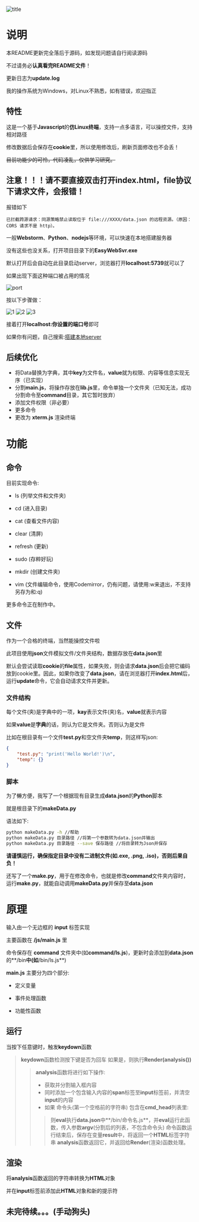 ![title](img/README/title.png)


# 说明

本README更新完全落后于源码，如发现问题请自行阅读源码

不过请务必**认真看完README文件**！

更新日志为**update.log**

我的操作系统为Windows，对Linux不熟悉，如有错误，欢迎指正

## 特性

这是一个基于**Javascript**的**仿Linux终端**，支持一点多语言，可以操控文件，支持相对路径

修改数据后会保存在**cookie**里，所以使用修改后，刷新页面修改也不会丢！

~~目前功能少的可怜，代码凌乱，仅供学习研究。~~

## 注意！！！请不要直接双击打开index.html，file协议下请求文件，会报错！

报错如下

```报错
已拦截跨源请求：同源策略禁止读取位于 file:///XXXX/data.json 的远程资源。（原因：CORS 请求不是 http）。
```


一般**Webstorm**、**Python**、**nodejs**等环境，可以快速在本地搭建服务器

没有这些也没关系，打开项目目录下的**EasyWebSvr.exe**

默认打开后会自动在此目录启动server，浏览器打开**localhost:5739**就可以了

如果出现下面这种端口被占用的情况

![port](img/README/port.png)

按以下步骤做：

![1](img/README/1.png)
![2](img/README/2.png)
![3](img/README/3.png)

接着打开**localhost:你设置的端口号**即可

如果你有问题，自己搜索:[搭建本地server](https://cn.bing.com/search?q=搭建本地server)

## 后续优化

- 将Data替换为字典，其中**key**为文件名，**value**就为权限、内容等信息实现无序（已实现）
- 分割**main.js**，将操作存放在**lib.js**里，命令单独一个文件夹（已知无法，成功分割命令至**command**目录，其它暂时放弃）
- 添加文件权限（非必要）
- 更多命令
- 更改为 **xterm.js** 渲染终端


# 功能

## 命令

目前实现命令: 

- ls (列举文件和文件夹)

- cd (进入目录)

- cat (查看文件内容)

- clear (清屏)

- refresh (更新)

- sudo (存粹好玩)

- mkdir (创建文件夹)

- vim (文件编辑命令，使用Codemirror，仍有问题，请使用:w来退出，不支持另存为和:q)

更多命令正在制作中。


## 文件

作为一个合格的终端，当然能操控文件啦

此项目使用**json**文件模拟文件/文件夹结构，数据存放在**data.json**里

默认会尝试读取**cookie**的**file**属性，如果失败，则会请求**data.json**后会把它编码放到cookie里。因此，如果你改变了**data.json**，请在浏览器打开**index.html**后，运行**update**命令，它会自动请求文件并更新。

### 文件结构

每个文件(夹)是字典中的一项，**kay**表示文件(夹)名，**value**就表示内容

如果**value**是**字典**的话，则认为它是文件夹。否则认为是文件

比如在根目录有一个文件**test.py**和空文件夹**temp**，则这样写json:

```json
{
    "test.py": "print('Hello World!')\n",
    "temp": {}
}
```

### 脚本
为了~~懒~~方便，我写了一个根据现有目录生成**data.json**的**Python**脚本

就是根目录下的**makeData.py**


语法如下:

```bash
python makeData.py -h //帮助
python makeData.py 目录路径 //将第一个参数转为data.json并输出
python makeData.py 目录路径 --save 保存路径 //将目录转为Json并保存
```

**请谨慎运行，确保指定目录中没有二进制文件(如.exe, .png, .iso)，否则后果自负！**

还写了一个**make.py**，用于在修改命令，也就是修改**command**文件夹内容时，运行**make.py**，就能自动调用**makeData.py**并保存至**data.json**

# 原理

输入由一个无边框的 **input** 标签实现

主要函数在 **/js/main.js** 里

命令保存在 **command** 文件夹中(如**command/ls.js**)，更新时会添加到**data.json**的**/bin**中(如**/bin/ls.js**)

**main.js** 主要分为四个部分:

- 定义变量

- 事件处理函数

- 功能性函数

## 运行

当按下任意键时，触发**keydown**函数

> **keydown**函数检测按下键是否为回车
> 如果是，则执行**Render(analysis())**
>> **analysis**函数将进行如下操作:
>> - 获取并分割输入框内容
>> - 同时添加一个包含输入内容的**span**标签至**input**标签前，并清空**input**的内容
>> - 如果 命令头(第一个空格前的字符串) 包含在**cmd_head**列表里:
>>> 则**eval**执行**data.json**中**/bin/命令名.js**，并**eval**运行此函数，传入参数**argv**(分割后的列表，不包含命令头)
>>> 命令函数运行结束后，保存在变量**result**中，将返回一个**HTML**标签字符串
>> **analysis**函数返回它，并返回给**Render**(渲染)函数处理。

## 渲染

将**analysis**函数返回的字符串转换为**HTML**对象

并在**input**标签前添加此**HTML**对象和新的提示符



## 未完待续。。。(手动狗头)

